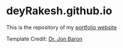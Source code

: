 # deyRakesh.github.io

This is the repository of my [portfolio website](https://deyrakesh.github.io/)

Template Credit: [Dr. Jon Baron](https://jonbarron.info/)
